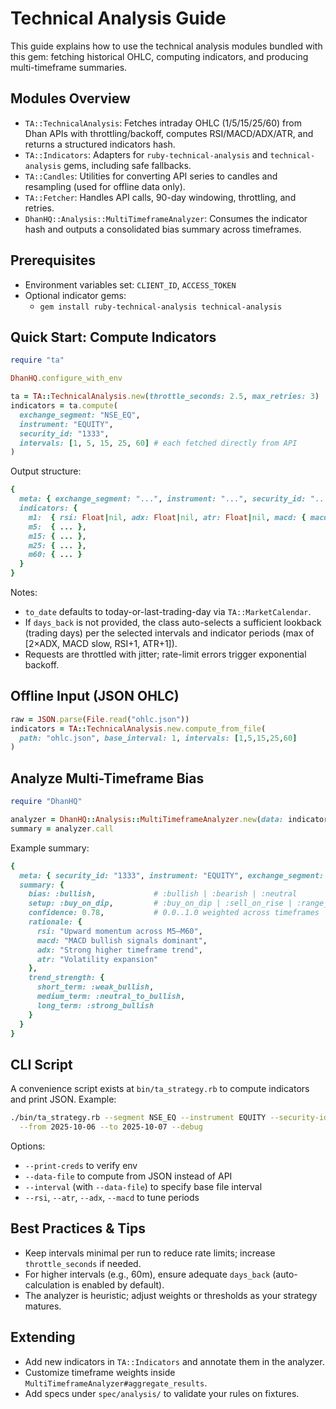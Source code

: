 # Technical Analysis Guide

This guide explains how to use the technical analysis modules bundled with this gem: fetching historical OHLC, computing indicators, and producing multi-timeframe summaries.

## Modules Overview

- `TA::TechnicalAnalysis`: Fetches intraday OHLC (1/5/15/25/60) from Dhan APIs with throttling/backoff, computes RSI/MACD/ADX/ATR, and returns a structured indicators hash.
- `TA::Indicators`: Adapters for `ruby-technical-analysis` and `technical-analysis` gems, including safe fallbacks.
- `TA::Candles`: Utilities for converting API series to candles and resampling (used for offline data only).
- `TA::Fetcher`: Handles API calls, 90-day windowing, throttling, and retries.
- `DhanHQ::Analysis::MultiTimeframeAnalyzer`: Consumes the indicator hash and outputs a consolidated bias summary across timeframes.

## Prerequisites

- Environment variables set: `CLIENT_ID`, `ACCESS_TOKEN`
- Optional indicator gems:
  - `gem install ruby-technical-analysis technical-analysis`

## Quick Start: Compute Indicators

```ruby
require "ta"

DhanHQ.configure_with_env

ta = TA::TechnicalAnalysis.new(throttle_seconds: 2.5, max_retries: 3)
indicators = ta.compute(
  exchange_segment: "NSE_EQ",
  instrument: "EQUITY",
  security_id: "1333",
  intervals: [1, 5, 15, 25, 60] # each fetched directly from API
)
```

Output structure:

```ruby
{
  meta: { exchange_segment: "...", instrument: "...", security_id: "...", from_date: "YYYY-MM-DD", to_date: "YYYY-MM-DD" },
  indicators: {
    m1:  { rsi: Float|nil, adx: Float|nil, atr: Float|nil, macd: { macd: Float|nil, signal: Float|nil, hist: Float|nil } },
    m5:  { ... },
    m15: { ... },
    m25: { ... },
    m60: { ... }
  }
}
```

Notes:
- `to_date` defaults to today-or-last-trading-day via `TA::MarketCalendar`.
- If `days_back` is not provided, the class auto-selects a sufficient lookback (trading days) per the selected intervals and indicator periods (max of [2×ADX, MACD slow, RSI+1, ATR+1]).
- Requests are throttled with jitter; rate-limit errors trigger exponential backoff.

## Offline Input (JSON OHLC)

```ruby
raw = JSON.parse(File.read("ohlc.json"))
indicators = TA::TechnicalAnalysis.new.compute_from_file(
  path: "ohlc.json", base_interval: 1, intervals: [1,5,15,25,60]
)
```

## Analyze Multi-Timeframe Bias

```ruby
require "DhanHQ"

analyzer = DhanHQ::Analysis::MultiTimeframeAnalyzer.new(data: indicators)
summary = analyzer.call
```

Example summary:

```ruby
{
  meta: { security_id: "1333", instrument: "EQUITY", exchange_segment: "NSE_EQ" },
  summary: {
    bias: :bullish,             # :bullish | :bearish | :neutral
    setup: :buy_on_dip,         # :buy_on_dip | :sell_on_rise | :range_trade
    confidence: 0.78,           # 0.0..1.0 weighted across timeframes
    rationale: {
      rsi: "Upward momentum across M5–M60",
      macd: "MACD bullish signals dominant",
      adx: "Strong higher timeframe trend",
      atr: "Volatility expansion"
    },
    trend_strength: {
      short_term: :weak_bullish,
      medium_term: :neutral_to_bullish,
      long_term: :strong_bullish
    }
  }
}
```

## CLI Script

A convenience script exists at `bin/ta_strategy.rb` to compute indicators and print JSON. Example:

```bash
./bin/ta_strategy.rb --segment NSE_EQ --instrument EQUITY --security-id 1333 \
  --from 2025-10-06 --to 2025-10-07 --debug
```

Options:
- `--print-creds` to verify env
- `--data-file` to compute from JSON instead of API
- `--interval` (with `--data-file`) to specify base file interval
- `--rsi`, `--atr`, `--adx`, `--macd` to tune periods

## Best Practices & Tips

- Keep intervals minimal per run to reduce rate limits; increase `throttle_seconds` if needed.
- For higher intervals (e.g., 60m), ensure adequate `days_back` (auto-calculation is enabled by default).
- The analyzer is heuristic; adjust weights or thresholds as your strategy matures.

## Extending

- Add new indicators in `TA::Indicators` and annotate them in the analyzer.
- Customize timeframe weights inside `MultiTimeframeAnalyzer#aggregate_results`.
- Add specs under `spec/analysis/` to validate your rules on fixtures.
